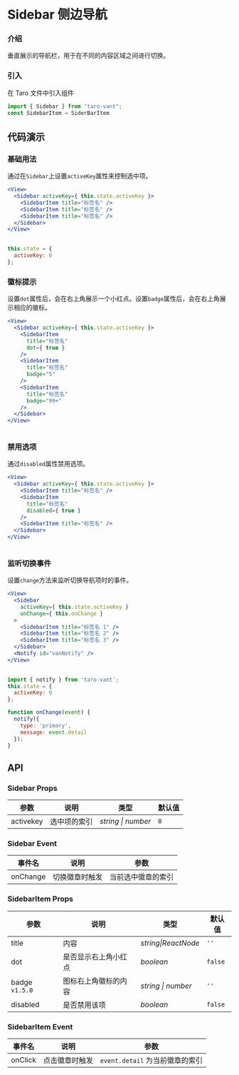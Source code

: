 # Sidebar 侧边导航

### 介绍

垂直展示的导航栏，用于在不同的内容区域之间进行切换。

### 引入

在 Taro 文件中引入组件

```js
import { Sidebar } from "taro-vant";
const SidebarItem = SiderBarItem
```

## 代码演示

### 基础用法

通过在`Sidebar`上设置`activeKey`属性来控制选中项。

```jsx
<View>
  <Sidebar activeKey={ this.state.activeKey }>
    <SidebarItem title="标签名" />
    <SidebarItem title="标签名" />
    <SidebarItem title="标签名" />
  </Sidebar>
</View>
 
```

```js
this.state = {
  activeKey: 0
}; 
```

### 徽标提示

设置`dot`属性后，会在右上角展示一个小红点。设置`badge`属性后，会在右上角展示相应的徽标。

```jsx
<View>
  <Sidebar activeKey={ this.state.activeKey }>
    <SidebarItem
      title="标签名"
      dot={ true }
    />
    <SidebarItem
      title="标签名"
      badge="5"
    />
    <SidebarItem
      title="标签名"
      badge="99+"
    />
  </Sidebar>
</View>
 
```

### 禁用选项

通过`disabled`属性禁用选项。

```jsx
<View>
  <Sidebar activeKey={ this.state.activeKey }>
    <SidebarItem title="标签名" />
    <SidebarItem
      title="标签名"
      disabled={ true }
    />
    <SidebarItem title="标签名" />
  </Sidebar>
</View>
 
```

### 监听切换事件

设置`change`方法来监听切换导航项时的事件。

```jsx
<View>
  <Sidebar
    activeKey={ this.state.activeKey }
    onChange={ this.onChange }
  >
    <SidebarItem title="标签名 1" />
    <SidebarItem title="标签名 2" />
    <SidebarItem title="标签名 3" />
  </Sidebar>
  <Notify id="vanNotify" />
</View>
 
```

```js
import { notify } from 'taro-vant';
this.state = {
  activeKey: 0
};

function onChange(event) {
  notify({
    type: 'primary',
    message: event.detail
  });
} 
```

## API

### Sidebar Props

|  参数       | 说明         | 类型               | 默认值 |
| --------- | ------------ | ------------------ | ------ |
|  activekey  | 选中项的索引 | _string \| number_ | `0`    |

### Sidebar Event

|  事件名  | 说明           | 参数               |
| ------ | -------------- | ------------------ |
|  onChange  | 切换徽章时触发 | 当前选中徽章的索引 |


### SidebarItem Props

|  参数  | 说明 | 类型 | 默认值 |
| --- | --- | --- | --- |
|  title  | 内容 | _string\|ReactNode_ | `''` |
|  dot  | 是否显示右上角小红点 | _boolean_ | `false` |
|  badge `v1.5.0`  | 图标右上角徽标的内容 | _string \| number_ | `''` |
|  disabled  | 是否禁用该项 | _boolean_ | `false` |



### SidebarItem Event

|  事件名  | 说明           | 参数                            |
| ------ | -------------- | ------------------------------- |
|  onClick   | 点击徽章时触发 | `event.detail` 为当前徽章的索引 |

